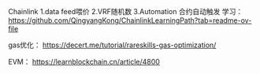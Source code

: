 

Chainlink  1.data feed喂价  2.VRF随机数  3.Automation 合约自动触发 学习：
https://github.com/QingyangKong/ChainlinkLearningPath?tab=readme-ov-file


gas优化：
https://decert.me/tutorial/rareskills-gas-optimization/

EVM： https://learnblockchain.cn/article/4800
